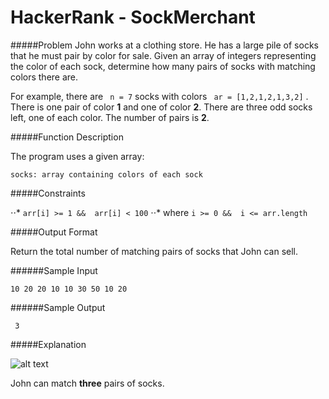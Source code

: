 # HackerRank - SockMerchant

#####Problem
John works at a clothing store. He has a large pile of socks that he must pair by color for sale. Given an array of integers representing the color of each sock, determine how many pairs of socks with matching colors there are.

For example, there are ``` n = 7```
socks with colors ``` ar = [1,2,1,2,1,3,2]``` . There is one pair of color **1** and one of color **2**. There are three odd socks left, one of each color. The number of pairs is **2**.

#####Function Description

The program uses a given array: 

    socks: array containing colors of each sock


#####Constraints

⋅⋅* ``` arr[i] >= 1 &&  arr[i] < 100 ```
⋅⋅* where ``` i >= 0 &&  i <= arr.length ```

#####Output Format

Return the total number of matching pairs of socks that John can sell.

######Sample Input

```10 20 20 10 10 30 50 10 20```

######Sample Output

``` 3```

#####Explanation

![alt text](https://s3.amazonaws.com/hr-challenge-images/25168/1474122392-c7b9097430-sock.png "Picture connecting all possible pairs in the given array.")

John can match **three** pairs of socks.